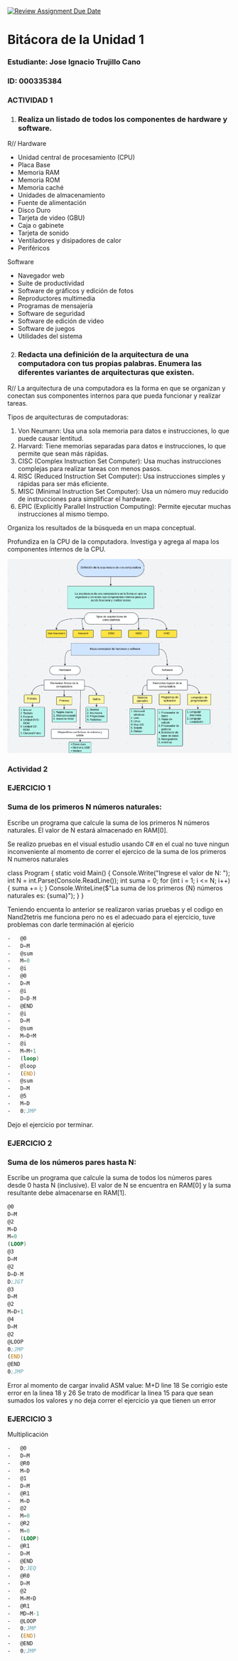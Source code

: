 [![Review Assignment Due Date](https://classroom.github.com/assets/deadline-readme-button-22041afd0340ce965d47ae6ef1cefeee28c7c493a6346c4f15d667ab976d596c.svg)](https://classroom.github.com/a/WfEJSxe8)
# Bitácora de la Unidad 1

### Estudiante:  Jose Ignacio Trujillo Cano
### ID:  000335384

### ACTIVIDAD 1

1. ###  Realiza un listado de todos los componentes de hardware y software.

R//
Hardware
-   Unidad central de procesamiento (CPU)
-   Placa Base
-   Memoria RAM
-   Memoria ROM
-   Memoria caché
-   Unidades de almacenamiento
-   Fuente de alimentación
-   Disco Duro
-   Tarjeta de video (GBU)
-   Caja o gabinete
-   Tarjeta de sonido 
-   Ventiladores y disipadores de calor
-   Periféricos

Software
-   Navegador web
-   Suite de productividad
-   Software de gráficos y edición de fotos
-   Reproductores multimedia
-   Programas de mensajería
-   Software de seguridad
-   Software de edición de video
-   Software de juegos
-   Utilidades del sistema

2. ### Redacta una definición de la arquitectura de una computadora con tus propias palabras. Enumera las diferentes variantes de arquitecturas que existen.

R//
La arquitectura de una computadora es la forma en que se organizan y conectan sus componentes internos para que pueda funcionar y realizar tareas.

Tipos de arquitecturas de computadoras:

1.   Von Neumann: Usa una sola memoria para datos e instrucciones, lo que puede causar lentitud.
2.   Harvard: Tiene memorias separadas para datos e instrucciones, lo que permite que sean más rápidas.
3.   CISC (Complex Instruction Set Computer): Usa muchas instrucciones complejas para realizar tareas con menos pasos.
4.   RISC (Reduced Instruction Set Computer): Usa instrucciones simples y rápidas para ser más eficiente.
5.   MISC (Minimal Instruction Set Computer): Usa un número muy reducido de instrucciones para simplificar el hardware.
6.   EPIC (Explicitly Parallel Instruction Computing): Permite ejecutar muchas instrucciones al mismo tiempo.


 Organiza los resultados de la búsqueda en un mapa conceptual.

 Profundiza en la CPU de la computadora. Investiga y agrega al mapa los componentes internos de la CPU.

![Mapa Conceptual](Mapaconceptual2.png)


### Actividad 2 

### EJERCICIO 1 

### Suma de los primeros N números naturales:
Escribe un programa que calcule la suma de los primeros N números naturales. El valor de N estará almacenado en RAM[0].

Se realizo pruebas en el visual estudio usando C# en el cual no tuve ningun inconveniente al momento de correr el ejercico de la suma de los primeros N numeros naturales

class Program
{
    static void Main()
    {
        Console.Write("Ingrese el valor de N: ");
        int N = int.Parse(Console.ReadLine());
        int suma = 0;
        for (int i = 1; i <= N; i++)
        {
            suma += i;
        }
        Console.WriteLine($"La suma de los primeros {N} números naturales es: {suma}");
    }
}

Teniendo encuenta lo anterior se realizaron varias pruebas y el codigo en Nand2tetris me funciona pero no es el adecuado para el ejercicio, tuve problemas con darle terminación al ejericio 
```asm
-   @0
-   D=M
-   @sum
-   M=0
-   @i
-   @0
-   D=M
-   @i
-   D=D-M
-   @END
-   @i
-   D=M
-   @sum
-   M=D+M
-   @i
-   M=M+1
-   (loop)
-   @loop  
-   (END)
-   @sum
-   D=M
-   @5
-   M=D
-   0;JMP
``` 
Dejo el ejercicio por terminar.


### EJERCICIO 2

### Suma de los números pares hasta N:
Escribe un programa que calcule la suma de todos los números pares desde 0 hasta N (inclusive). El valor de N se encuentra en RAM[0] y la suma resultante debe almacenarse en RAM[1].
```asm
@0
D=M      
@2
M=D      
M=0           
(LOOP)
@3
D=M       
@2
D=D-M     
D;JGT     
@3
D=M             
@2
M=D+1   
@4
D=M       
@2 
@LOOP
0;JMP   
(END)
@END
0;JMP     
```
Error al momento de cargar invalid ASM value: M+D line 18 
Se corrigio este error en la linea 18 y 26
Se trato de modificar la linea 15 para que sean sumados los valores y no deja correr el ejercicio ya que tienen un error 

### EJERCICIO 3
Multiplicación

```asm
-   @0
-   D=M         
-   @R0
-   M=D          
-   @1
-   D=M      
-   @R1
-   M=D         
-   @2
-   M=0          
-   @R2
-   M=0         
-   (LOOP)
-   @R1
-   D=M           
-   @END
-   D;JEQ         
-   @R0
-   D=M          
-   @2
-   M=M+D         
-   @R1
-   MD=M-1        
-   @LOOP
-   0;JMP        
-   (END)
-   @END
-   0;JMP        
```
